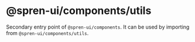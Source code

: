 # @spren-ui/components/utils

Secondary entry point of `@spren-ui/components`. It can be used by importing from `@spren-ui/components/utils`.
